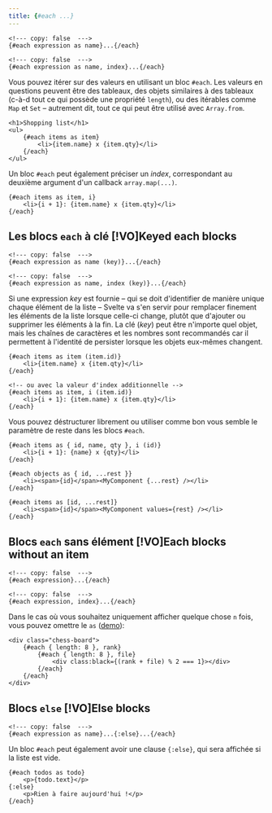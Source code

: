 ```yaml
---
title: {#each ...}
---
```


```svelte
<!--- copy: false  --->
{#each expression as name}...{/each}
```

```svelte
<!--- copy: false  --->
{#each expression as name, index}...{/each}
```

Vous pouvez itérer sur des valeurs en utilisant un bloc `#each`. Les valeurs en questions peuvent
être des tableaux, des objets similaires à des tableaux (c-à-d tout ce qui possède une propriété
`length`), ou des itérables comme `Map` et `Set` – autrement dit, tout ce qui peut être utilisé avec
`Array.from`.

```svelte
<h1>Shopping list</h1>
<ul>
	{#each items as item}
		<li>{item.name} x {item.qty}</li>
	{/each}
</ul>
```

Un bloc `#each` peut également préciser un _index_, correspondant au deuxième argument d'un callback
`array.map(...)`.

```svelte
{#each items as item, i}
	<li>{i + 1}: {item.name} x {item.qty}</li>
{/each}
```

## Les blocs `each` à clé [!VO]Keyed each blocks

```svelte
<!--- copy: false  --->
{#each expression as name (key)}...{/each}
```

```svelte
<!--- copy: false  --->
{#each expression as name, index (key)}...{/each}
```

Si une expression _key_ est fournie – qui se doit d'identifier de manière unique chaque élément de
la liste – Svelte va s'en servir pour remplacer finement les éléments de la liste lorsque celle-ci
change, plutôt que d'ajouter ou supprimer les éléments à la fin. La clé (_key_) peut être n'importe
quel objet, mais les chaînes de caractères et les nombres sont recommandés car il permettent à
l'identité de persister lorsque les objets eux-mêmes changent.

```svelte
{#each items as item (item.id)}
	<li>{item.name} x {item.qty}</li>
{/each}

<!-- ou avec la valeur d'index additionnelle -->
{#each items as item, i (item.id)}
	<li>{i + 1}: {item.name} x {item.qty}</li>
{/each}
```

Vous pouvez déstructurer librement ou utiliser comme bon vous semble le paramètre de reste dans les
blocs `#each`.

```svelte
{#each items as { id, name, qty }, i (id)}
	<li>{i + 1}: {name} x {qty}</li>
{/each}

{#each objects as { id, ...rest }}
	<li><span>{id}</span><MyComponent {...rest} /></li>
{/each}

{#each items as [id, ...rest]}
	<li><span>{id}</span><MyComponent values={rest} /></li>
{/each}
```

## Blocs `each` sans élément [!VO]Each blocks without an item

```svelte
<!--- copy: false  --->
{#each expression}...{/each}
```

```svelte
<!--- copy: false  --->
{#each expression, index}...{/each}
```

Dans le cas où vous souhaitez uniquement afficher quelque chose `n` fois, vous pouvez omettre le
`as`
([demo](/playground/untitled#H4sIAAAAAAAAE3WR0W7CMAxFf8XKNAk0WsSeUEaRpn3Guoc0MbQiJFHiMlDVf18SOrZJ48259_jaVgZmxBEZZ28thgCNFV6xBdt1GgPj7wOji0t2EqI-wa_OleGEmpLWiID_6dIaQkMxhm1UdwKpRQhVzWSaVORJNdvWpqbhAYVsYQCNZk8thzWMC_DCHMZk3wPSThNQ088I3mghD9UwSwHwlLE5PMIzVFUFq3G7WUZ2OyUvU3JOuZU332wCXTRmtPy1NgzXZtUFp8WFw9536uWqpbIgPEaDsJBW90cTOHh0KGi2XsBq5-cT6-3nPauxXqHnsHJnCFZ3CvJVkyuCQ0mFF9TZyCQ162WGvteLKfG197Y3iv_pz_fmS68Hxt8iPBPj5HscP8YvCNX7uhYCAAA=)):

```svelte
<div class="chess-board">
	{#each { length: 8 }, rank}
		{#each { length: 8 }, file}
			<div class:black={(rank + file) % 2 === 1}></div>
		{/each}
	{/each}
</div>
```

## Blocs `else` [!VO]Else blocks

```svelte
<!--- copy: false  --->
{#each expression as name}...{:else}...{/each}
```

Un bloc `#each` peut également avoir une clause `{:else}`, qui sera affichée si la liste est vide.

```svelte
{#each todos as todo}
	<p>{todo.text}</p>
{:else}
	<p>Rien à faire aujourd'hui !</p>
{/each}
```
